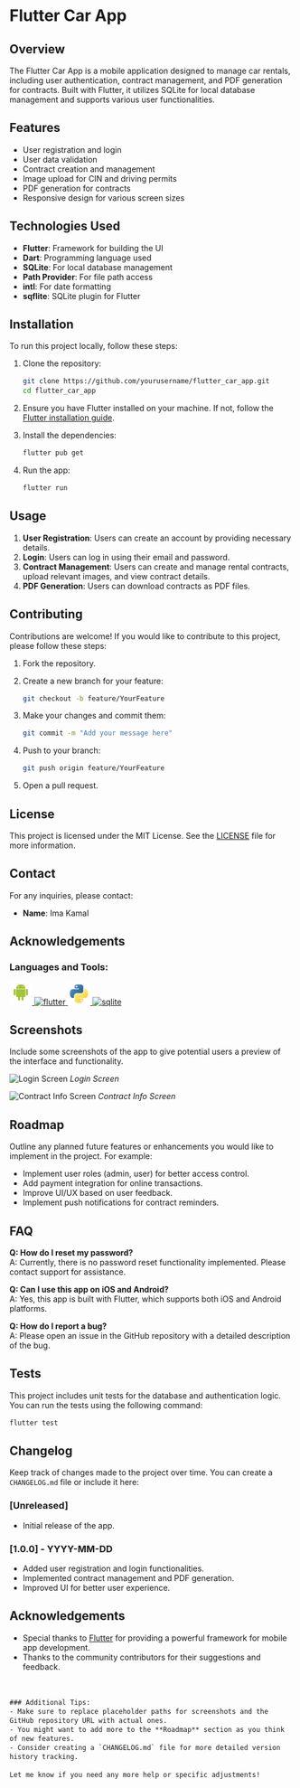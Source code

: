 


# Flutter Car App

## Overview

The Flutter Car App is a mobile application designed to manage car rentals, including user authentication, contract management, and PDF generation for contracts. Built with Flutter, it utilizes SQLite for local database management and supports various user functionalities.

## Features

- User registration and login
- User data validation
- Contract creation and management
- Image upload for CIN and driving permits
- PDF generation for contracts
- Responsive design for various screen sizes

## Technologies Used

- **Flutter**: Framework for building the UI
- **Dart**: Programming language used
- **SQLite**: For local database management
- **Path Provider**: For file path access
- **intl**: For date formatting
- **sqflite**: SQLite plugin for Flutter

## Installation

To run this project locally, follow these steps:

1. Clone the repository:

   ```bash
   git clone https://github.com/yourusername/flutter_car_app.git
   cd flutter_car_app
   ```

2. Ensure you have Flutter installed on your machine. If not, follow the [Flutter installation guide](https://flutter.dev/docs/get-started/install).

3. Install the dependencies:

   ```bash
   flutter pub get
   ```

4. Run the app:

   ```bash
   flutter run
   ```

## Usage

1. **User Registration**: Users can create an account by providing necessary details.
2. **Login**: Users can log in using their email and password.
3. **Contract Management**: Users can create and manage rental contracts, upload relevant images, and view contract details.
4. **PDF Generation**: Users can download contracts as PDF files.

## Contributing

Contributions are welcome! If you would like to contribute to this project, please follow these steps:

1. Fork the repository.
2. Create a new branch for your feature:

   ```bash
   git checkout -b feature/YourFeature
   ```

3. Make your changes and commit them:

   ```bash
   git commit -m "Add your message here"
   ```

4. Push to your branch:

   ```bash
   git push origin feature/YourFeature
   ```

5. Open a pull request.

## License

This project is licensed under the MIT License. See the [LICENSE](LICENSE) file for more information.

## Contact

For any inquiries, please contact:

- **Name**: Ima Kamal

## Acknowledgements

<h3 align="left">Languages and Tools:</h3>
<p align="left">
  <a href="https://developer.android.com" target="_blank" rel="noreferrer">
    <img src="https://raw.githubusercontent.com/devicons/devicon/master/icons/android/android-original-wordmark.svg" alt="android" width="40" height="40"/> 
  </a>
  <a href="https://flutter.dev" target="_blank" rel="noreferrer"> 
    <img src="https://www.vectorlogo.zone/logos/flutterio/flutterio-icon.svg" alt="flutter" width="40" height="40"/> 
  </a>
  <a href="https://www.python.org" target="_blank" rel="noreferrer"> 
    <img src="https://raw.githubusercontent.com/devicons/devicon/master/icons/python/python-original.svg" alt="python" width="40" height="40"/> 
  </a>
  <a href="https://www.sqlite.org/" target="_blank" rel="noreferrer"> 
    <img src="https://www.vectorlogo.zone/logos/sqlite/sqlite-icon.svg" alt="sqlite" width="40" height="40"/> 
  </a>
</p>

## Screenshots

Include some screenshots of the app to give potential users a preview of the interface and functionality. 

![Login Screen](path/to/login_screenshot.png)
*Login Screen*

![Contract Info Screen](path/to/contract_info_screenshot.png)
*Contract Info Screen*

## Roadmap

Outline any planned future features or enhancements you would like to implement in the project. For example:

- Implement user roles (admin, user) for better access control.
- Add payment integration for online transactions.
- Improve UI/UX based on user feedback.
- Implement push notifications for contract reminders.

## FAQ

**Q: How do I reset my password?**  
A: Currently, there is no password reset functionality implemented. Please contact support for assistance.

**Q: Can I use this app on iOS and Android?**  
A: Yes, this app is built with Flutter, which supports both iOS and Android platforms.

**Q: How do I report a bug?**  
A: Please open an issue in the GitHub repository with a detailed description of the bug.

## Tests

This project includes unit tests for the database and authentication logic. You can run the tests using the following command:

```bash
flutter test
```

## Changelog

Keep track of changes made to the project over time. You can create a `CHANGELOG.md` file or include it here:

### [Unreleased]
- Initial release of the app.
  
### [1.0.0] - YYYY-MM-DD
- Added user registration and login functionalities.
- Implemented contract management and PDF generation.
- Improved UI for better user experience.

## Acknowledgements

- Special thanks to [Flutter](https://flutter.dev) for providing a powerful framework for mobile app development.
- Thanks to the community contributors for their suggestions and feedback.
```


### Additional Tips:
- Make sure to replace placeholder paths for screenshots and the GitHub repository URL with actual ones.
- You might want to add more to the **Roadmap** section as you think of new features.
- Consider creating a `CHANGELOG.md` file for more detailed version history tracking.

Let me know if you need any more help or specific adjustments!
